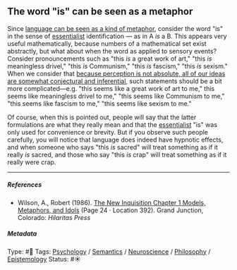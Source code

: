 ## The word "is" can be seen as a metaphor

Since [language can be seen as a kind of metaphor](Language%20can%20be%20seen%20as%20a%20kind%20of%20metaphor.md), consider the word "is" in the sense of [essentialist](Essentialism.md) identification — as in A *is* a B. This appears very useful mathematically, because numbers of a mathematical set exist abstractly, but what about when the word as applied to sensory events? Consider pronouncements such as "this *is* a great work of art," "this *is* meaningless drivel," "this *is* Communism," "this *is* fascism," "this *is* sexism." When we consider that [because perception is not absolute, all of our ideas are somewhat conjectural and inferential](Because%20perception%20is%20not%20absolute,%20all%20of%20our%20ideas%20are%20somewhat%20conjectural%20and%20inferential.md), such statements should be a bit more complicated—e.g. "this seems like a great work of art to me," this seems like meaningless drivel to me," "this seems like Communism to me," "this seems like fascism to me," "this seems like sexism to me."

Of course, when this is pointed out, people will say that the latter formulations are what they really mean and that the [essentialist](Essentialism.md) "is" was only used for convenience or brevity. But if you observe such people carefully, you will notice that language does indeed have hypnotic effects, and when someone who says "this *is* sacred" will treat something as if it really *is* sacred, and those who say "this *is* crap" will treat something as if it really were crap.

---

##### References

* Wilson, A., Robert (1986). [The New Inquisition Chapter 1 Models, Metaphors, and Idols](The%20New%20Inquisition%20Chapter%201%20Models,%20Metaphors,%20and%20Idols.md) (Page 24 · Location 392). Grand Junction, Colorado: *Hilaritas Press*

##### Metadata

Type: #🔴 
Tags: [Psychology](Psychology.md) / [Semantics](Semantics.md) / [Neuroscience](Neuroscience.md) / [Philosophy](Philosophy.md) / [Epistemology](Epistemology.md)
Status: #☀️ 
